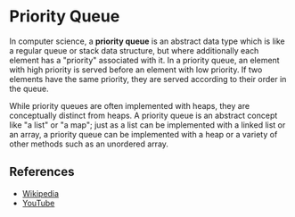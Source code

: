 # Priority Queue

In computer science, a **priority queue** is an abstract data type
which is like a regular queue or stack data structure, but where
additionally each element has a "priority" associated with it.
In a priority queue, an element with high priority is served before
an element with low priority. If two elements have the same
priority, they are served according to their order in the queue.

While priority queues are often implemented with heaps, they are
conceptually distinct from heaps. A priority queue is an abstract
concept like "a list" or "a map"; just as a list can be implemented
with a linked list or an array, a priority queue can be implemented
with a heap or a variety of other methods such as an unordered
array.

## References

-   [Wikipedia](https://en.wikipedia.org/wiki/Priority_queue)
-   [YouTube](https://www.youtube.com/watch?v=wptevk0bshY&list=PLLXdhg_r2hKA7DPDsunoDZ-Z769jWn4R8&index=6)
